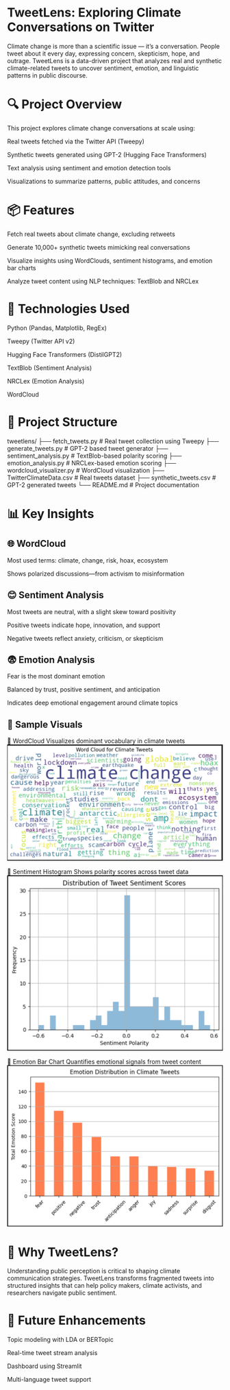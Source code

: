 # TweetLens: Exploring Climate Conversations on Twitter
Climate change is more than a scientific issue — it’s a conversation. People tweet about it every day, expressing concern, skepticism, hope, and outrage. TweetLens is a data-driven project that analyzes real and synthetic climate-related tweets to uncover sentiment, emotion, and linguistic patterns in public discourse.

# 🔍 Project Overview
This project explores climate change conversations at scale using:

Real tweets fetched via the Twitter API (Tweepy)

Synthetic tweets generated using GPT-2 (Hugging Face Transformers)

Text analysis using sentiment and emotion detection tools

Visualizations to summarize patterns, public attitudes, and concerns

# 📦 Features
Fetch real tweets about climate change, excluding retweets

Generate 10,000+ synthetic tweets mimicking real conversations

Visualize insights using WordClouds, sentiment histograms, and emotion bar charts

Analyze tweet content using NLP techniques: TextBlob and NRCLex

# 🧠 Technologies Used
Python (Pandas, Matplotlib, RegEx)

Tweepy (Twitter API v2)

Hugging Face Transformers (DistilGPT2)

TextBlob (Sentiment Analysis)

NRCLex (Emotion Analysis)

WordCloud

# 📁 Project Structure
tweetlens/
├── fetch_tweets.py           # Real tweet collection using Tweepy
├── generate_tweets.py        # GPT-2 based tweet generator
├── sentiment_analysis.py     # TextBlob-based polarity scoring
├── emotion_analysis.py       # NRCLex-based emotion scoring
├── wordcloud_visualizer.py   # WordCloud visualization
├── TwitterClimateData.csv    # Real tweets dataset
├── synthetic_tweets.csv      # GPT-2 generated tweets
└── README.md                 # Project documentation

# 📊 Key Insights

## 🌐 WordCloud
Most used terms: climate, change, risk, hoax, ecosystem

Shows polarized discussions—from activism to misinformation

## 😊 Sentiment Analysis
Most tweets are neutral, with a slight skew toward positivity

Positive tweets indicate hope, innovation, and support

Negative tweets reflect anxiety, criticism, or skepticism

## 😨 Emotion Analysis
Fear is the most dominant emotion

Balanced by trust, positive sentiment, and anticipation

Indicates deep emotional engagement around climate topics

## 🔬 Sample Visuals
📌 WordCloud
Visualizes dominant vocabulary in climate tweets
![alt text](Visuals/WordCloud.png)

📌 Sentiment Histogram
Shows polarity scores across tweet data
![alt text](Visuals/Sentiment_analysis.png)

📌 Emotion Bar Chart
Quantifies emotional signals from tweet content
![alt text](Visuals/Emotion_analysis.png)

# 🌱 Why TweetLens?
Understanding public perception is critical to shaping climate communication strategies. TweetLens transforms fragmented tweets into structured insights that can help policy makers, climate activists, and researchers navigate public sentiment.

# 📌 Future Enhancements
Topic modeling with LDA or BERTopic

Real-time tweet stream analysis

Dashboard using Streamlit

Multi-language tweet support